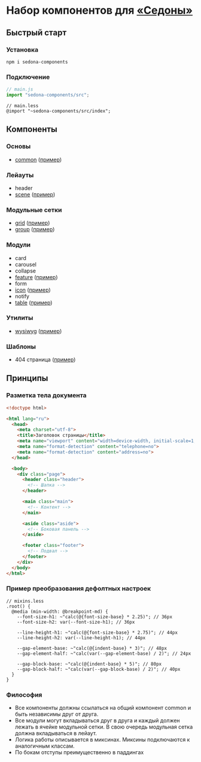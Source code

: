 # Набор компонентов для [«Седоны»](http://sedona.constlab.ru)

## Быстрый старт

### Установка

```
npm i sedona-components
```

### Подключение

```js
// main.js
import "sedona-components/src";
```

```less
// main.less
@import "~sedona-components/src/index";
```

## Компоненты

### Основы

* [common](https://github.com/getsedona/sedona-components/tree/master/src/common) ([пример](https://getsedona.github.io/sedona-components/common.html))

### Лейауты

* header
* [scene](https://github.com/getsedona/sedona-components/tree/master/src/scene) ([пример](https://getsedona.github.io/sedona-components/scene.html))

### Модульные сетки

* [grid](https://github.com/getsedona/sedona-components/tree/master/src/grid) ([пример](https://getsedona.github.io/sedona-components/grid.html))
* [group](https://github.com/getsedona/sedona-components/tree/master/src/group) ([пример](https://getsedona.github.io/sedona-components/group.html))

### Модули

* card
* carousel
* collapse
* [feature](https://github.com/getsedona/sedona-components/tree/master/src/feature) ([пример](https://getsedona.github.io/sedona-components/feature.html))
* form
* [icon](https://github.com/getsedona/sedona-components/tree/master/src/icon) ([пример](https://getsedona.github.io/sedona-components/icon.html))
* notify
* [table](https://github.com/getsedona/sedona-components/tree/master/src/table) ([пример](https://getsedona.github.io/sedona-components/table.html))

### Утилиты

* [wysiwyg](https://github.com/getsedona/sedona-components/tree/master/src/wysiwyg) ([пример](https://getsedona.github.io/sedona-components/wysiwyg.html))

### Шаблоны

* 404 страница ([пример](https://getsedona.github.io/sedona-components/404.html))

## Принципы

### Разметка тела документа

```html
<!doctype html>

<html lang="ru">
  <head>
    <meta charset="utf-8">
    <title>Заголовок страницы</title>
    <meta name="viewport" content="width=device-width, initial-scale=1, minimum-scale=1, maximum-scale=1, user-scalable=0, shrink-to-fit=no, viewport-fit=cover">
    <meta name="format-detection" content="telephone=no">
    <meta name="format-detection" content="address=no">
  </head>

  <body>
    <div class="page">
      <header class="header">
        <!-- Шапка -->
      </header>

      <main class="main">
        <!-- Контент -->
      </main>

      <aside class="aside">
        <!-- Боковая панель -->
      </aside>

      <footer class="footer">
        <!-- Подвал -->
      </footer>
    </div>
  </body>
</html>
```

### Пример преобразования дефолтных настроек

```less
// mixins.less
.root() {
  @media (min-width: @breakpoint-md) {
    --font-size-h1: ~"calc(@{font-size-base} * 2.25)"; // 36px
    --font-size-h2: var(--font-size-h1); // 36px

    --line-height-h1: ~"calc(@{font-size-base} * 2.75)"; // 44px
    --line-height-h2: var(--line-height-h1); // 44px

    --gap-element-base: ~"calc(@{indent-base} * 3)"; // 48px
    --gap-element-half: ~"calc(var(--gap-element-base) / 2)"; // 24px

    --gap-block-base: ~"calc(@{indent-base} * 5)"; // 80px
    --gap-block-half: ~"calc(var(--gap-block-base) / 2)"; // 40px
  }
}
```

### Философия

* Все компоненты должны ссылаться на общий компонент common и быть независимы друг от друга.
* Все модули могут вкладываться друг в друга и каждый должен лежать в ячейке модульной сетки. В свою очередь модульная сетка должна вкладываться в лейаут.
* Логика работы описывается в миксинах. Миксины подключаются к аналогичным классам.
* По бокам отступы преимущественно в паддингах
